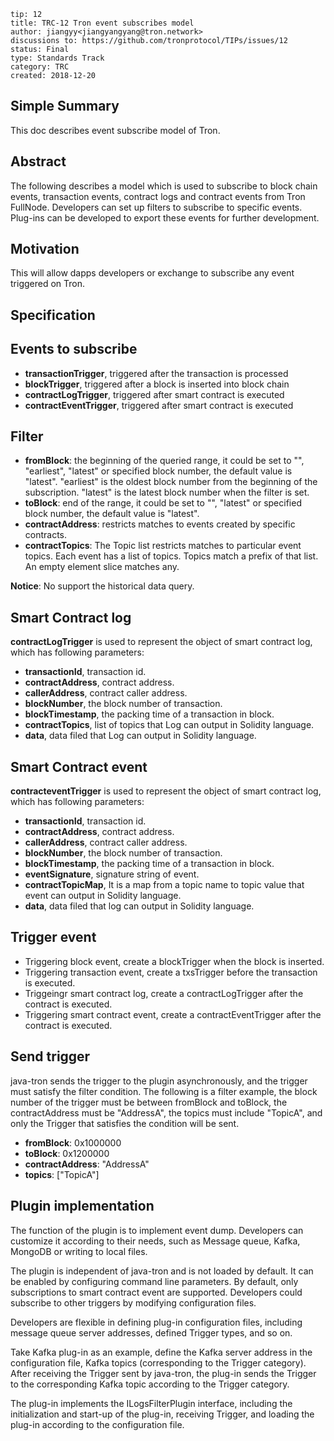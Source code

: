 ```
tip: 12
title: TRC-12 Tron event subscribes model
author: jiangyy<jiangyangyang@tron.network> 
discussions to: https://github.com/tronprotocol/TIPs/issues/12
status: Final
type: Standards Track
category: TRC
created: 2018-12-20
```

## Simple Summary
This doc describes event subscribe model of Tron.

## Abstract
The following describes a model which is used to subscribe to block chain events, transaction events, contract logs and contract events from Tron FullNode. Developers can set up filters to subscribe to specific events. Plug-ins can be developed to export these events for further development.

## Motivation
This will allow dapps developers or exchange to subscribe any event triggered on Tron. 

## Specification

## Events to subscribe

- **transactionTrigger**, triggered after the transaction is processed
- **blockTrigger**, triggered after a block is inserted into block chain
- **contractLogTrigger**, triggered after smart contract is executed
- **contractEventTrigger**,  triggered after smart contract is executed

## Filter

- **fromBlock**: the beginning of the queried range, it could be set to "", "earliest", "latest" or specified block number, the default value is "latest". "earliest" is the oldest block number from the beginning of the subscription. "latest" is the latest block number when the filter is set.
- **toBlock**: end of the range, it could be set to "", "latest" or specified block number, the default value is "latest".
- **contractAddress**: restricts matches to events created by specific contracts.
- **contractTopics**: The Topic list restricts matches to particular event topics. Each event has a list of topics. Topics match a prefix of that list. An empty element slice matches any.

**Notice**: No support the historical data query.

## Smart Contract log
**contractLogTrigger** is used to represent the object of smart contract log, which has following parameters:

- **transactionId**, transaction id.
- **contractAddress**, contract address.
- **callerAddress**, contract caller address.
- **blockNumber**, the block number of transaction.
- **blockTimestamp**, the packing time of a transaction in block.
- **contractTopics**, list of topics that Log can output in Solidity language.
- **data**, data filed that Log can output in Solidity language.

## Smart Contract event
**contracteventTrigger** is used to represent the object of smart contract log, which has following parameters:

- **transactionId**, transaction id.
- **contractAddress**, contract address.
- **callerAddress**, contract caller address.
- **blockNumber**, the block number of transaction.
- **blockTimestamp**, the packing time of a transaction in block.
- **eventSignature**, signature string of event.
- **contractTopicMap**, It is a map from a topic name to topic value that event can output in Solidity language.
- **data**, data filed that log can output in Solidity language.

 
## Trigger event

- Triggering block event, create a blockTrigger when the block is inserted.
- Triggering transaction event, create a txsTrigger before the transaction is executed.
- Triggeingr smart contract log, create a contractLogTrigger after the contract is executed.
- Triggering smart contract event, create a contractEventTrigger after the contract is executed.

## Send trigger
java-tron sends the trigger to the plugin asynchronously, and the trigger must satisfy the filter condition. The following is a filter example, the block number of the trigger must be between fromBlock and toBlock, the contractAddress must be "AddressA", the topics must include "TopicA", and only the Trigger that satisfies the condition will be sent.

- **fromBlock**: 0x1000000 
- **toBlock**: 0x1200000 
- **contractAddress**: "AddressA" 
- **topics**: ["TopicA"]

## Plugin implementation
The function of the plugin is to implement event dump. Developers can customize it according to their needs, such as Message queue, Kafka, MongoDB or writing to local files.

The plugin is independent of java-tron and is not loaded by default.  It can be enabled by configuring command line parameters. By default, only subscriptions to smart contract event are supported. Developers could subscribe to other triggers by modifying configuration files.

Developers are flexible in defining plug-in configuration files, including message queue server addresses, defined Trigger types, and so on.

Take Kafka plug-in as an example, define the Kafka server address in the configuration file, Kafka topics (corresponding to the Trigger category). After receiving the Trigger sent by java-tron, the plug-in sends the Trigger to the corresponding Kafka topic according to the Trigger category.

The plug-in implements the ILogsFilterPlugin interface, including the initialization and start-up of the plug-in, receiving Trigger, and loading the plug-in according to the configuration file.
